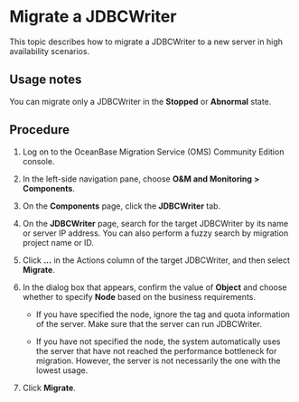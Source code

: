# Migrate a JDBCWriter 

This topic describes how to migrate a JDBCWriter to a new server in high availability scenarios. 

## Usage notes 

You can migrate only a JDBCWriter in the **Stopped** or **Abnormal** state.

 
## Procedure 

1. Log on to the OceanBase Migration Service (OMS) Community Edition console.

   

2. In the left-side navigation pane, choose **O\&M and Monitoring** **\>** **Components**.

   

3. On the **Components** page, click the **JDBCWriter** tab.

   

4. On the **JDBCWriter** page, search for the target JDBCWriter by its name or server IP address. You can also perform a fuzzy search by migration project name or ID. 

5. Click **...** in the Actions column of the target JDBCWriter, and then select **Migrate**.

6. In the dialog box that appears, confirm the value of **Object** and choose whether to specify **Node** based on the business requirements. 

   * If you have specified the node, ignore the tag and quota information of the server. Make sure that the server can run JDBCWriter.

     
   
   * If you have not specified the node, the system automatically uses the server that have not reached the performance bottleneck for migration. However, the server is not necessarily the one with the lowest usage.


7. Click **Migrate**.

   



